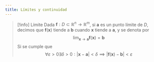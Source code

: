```yaml
---
title: Límites y continuidad
---
```

> [!info] Límite
> Dada $\mathbf{f}:D\subset \mathbb{R}^{n}\to \mathbb{R}^{m}$, si $\mathbf{a}$ es un punto límite de $D$, decimos que $\mathbf{f}(\mathbf{x})$ tiende a $\mathbf{b}$ cuando $\mathbf{x}$ tiende a $\mathbf{a}$, y se denota por
> $$
> \lim_{ \mathbf{x} \to \mathbf{a} } \mathbf{f}(\mathbf{x})=\mathbf{b}
> $$
> Si se cumple que
> $$
> \forall \varepsilon > 0 \exists\delta>0 : |\mathbf{x}-\mathbf{a}|<\delta \implies |\mathbf{f}(\mathbf{x}) - \mathbf{b}|<\varepsilon
> $$



